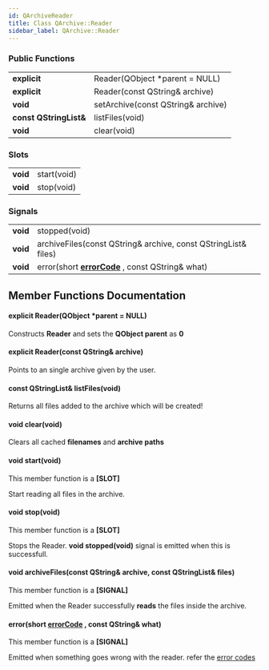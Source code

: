 ```yaml
---
id: QArchiveReader
title: Class QArchive::Reader
sidebar_label: QArchive::Reader
---
```


### Public Functions

|                                   |                                                                                   |
|-----------------------------------|-----------------------------------------------------------------------------------|
| **explicit**                      | Reader(QObject *parent = NULL)                                                    |
| **explicit**                      | Reader(const QString& archive)                                                    |
| **void**                          | setArchive(const QString& archive)                                                |
| **const QStringList&**            | listFiles(void)                                                                   |
| **void**                          | clear(void)                                                                       |

### Slots

|               |             |
|---------------|-------------|
| **void**  	| start(void) |
| **void**      | stop(void)  |

### Signals

|                     |                                                                                 |
|---------------------|---------------------------------------------------------------------------------|
| **void**	      | stopped(void)									|
| **void**            | archiveFiles(const QString& archive, const QStringList& files)                  |
| **void**  	      | error(short **[errorCode](QArchiveErrorCodes.md)** , const QString& what)	    |  

## Member Functions Documentation 

#### explicit Reader(QObject *parent = NULL)

Constructs **Reader** and sets the **QObject parent** as **0**

#### explicit Reader(const QString& archive)

Points to an single archive given by the user.

#### const QStringList& listFiles(void)

Returns all files added to the archive which will be created!

#### void clear(void)

Clears all cached **filenames** and **archive paths**

#### void start(void)
This member function is a **[SLOT]**

Start reading all files in the archive.

#### void stop(void)
This member function is a **[SLOT]**

Stops the Reader. **void stopped(void)** signal is emitted when this is successfull.

#### void archiveFiles(const QString& archive, const QStringList& files)
This member function is a **[SIGNAL]**

Emitted when the Reader successfully **reads** the files inside the archive.

#### error(short **[errorCode](QArchiveErrorCodes.md)** , const QString& what)
This member function is a **[SIGNAL]**

Emitted when something goes wrong with the reader. refer the [error codes](QArchiveErrorCodes.md)
